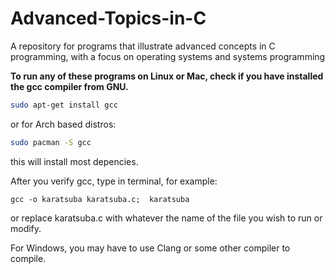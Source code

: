 # Advanced-Topics-in-C
A repository for programs that illustrate advanced concepts in C programming, with a focus on operating  systems and systems programming


**To run any of these programs on Linux or Mac, check if you have installed the gcc compiler from GNU.**
```bash
sudo apt-get install gcc
``` 
or for Arch based distros:

```bash
sudo pacman -S gcc
```
this will install most depencies.

 After you verify gcc, type in terminal, for example:

``` 
gcc -o karatsuba karatsuba.c;  karatsuba 
```
or replace karatsuba.c with whatever the name of the file you wish to run or modify.

For Windows, you may have to use Clang or some other compiler to compile. 
